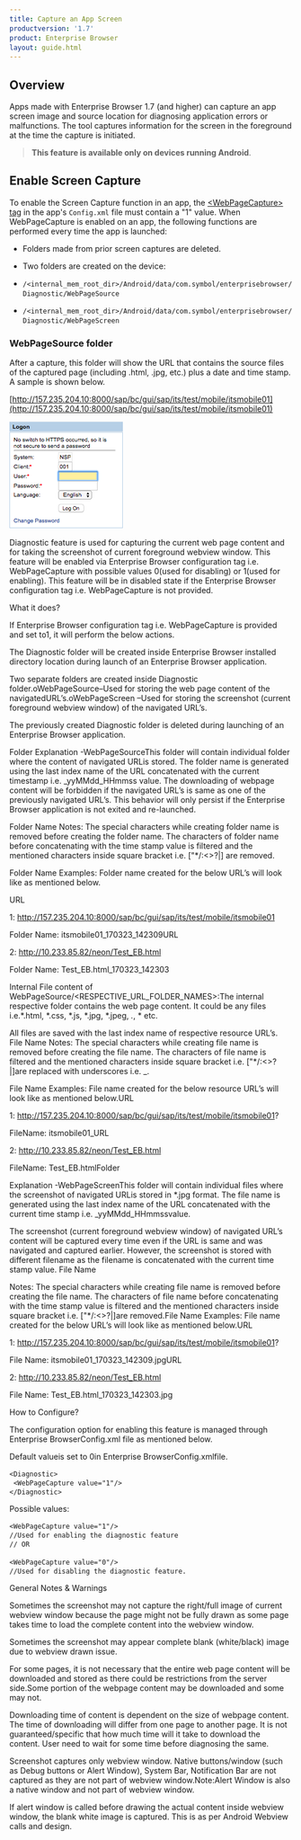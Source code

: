 ```yaml
---
title: Capture an App Screen
productversion: '1.7'
product: Enterprise Browser
layout: guide.html
---
```


## Overview
Apps made with Enterprise Browser 1.7 (and higher) can capture an app screen image and source location for diagnosing application errors or malfunctions. The tool captures information for the screen in the foreground at the time the capture is initiated. 

> **This feature is available only on devices running Android**. 

## Enable Screen Capture
To enable the Screen Capture function in an app, the [&lt;WebPageCapture&gt; tag](../configreference/#webpagecapture) in the app's `Config.xml` file must contain a "1" value. When WebPageCapture is enabled on an app, the following functions are performed every time the app is launched: 

* Folders made from prior screen captures are deleted. 

* Two folders are created on the device: 
 * `/<internal_mem_root_dir>/Android/data/com.symbol/enterprisebrowser/Diagnostic/WebPageSource`
 * `/<internal_mem_root_dir>/Android/data/com.symbol/enterprisebrowser/Diagnostic/WebPageScreen`


### WebPageSource folder
After a capture, this folder will show the URL that contains the source files of the captured page (including .html, .jpg, etc.) plus a date and time stamp. A sample is shown below. 



[http://157.235.204.10:8000/sap/bc/gui/sap/its/test/mobile/itsmobile01](http://157.235.204.10:8000/sap/bc/gui/sap/its/test/mobile/itsmobile01)


![img](EB_capture_sample.png)







Diagnostic feature is used for capturing the current web page content and for taking the screenshot of current foreground webview window. This feature will be enabled via Enterprise Browser configuration tag i.e. WebPageCapture with possible values 0(used for disabling) or 1(used for enabling). This feature will be in disabled state if the Enterprise Browser configuration tag i.e. WebPageCapture is not provided.







What it does?

If Enterprise Browser configuration tag i.e. WebPageCapture is provided and set to1, it will perform the below actions.

The Diagnostic folder will be created inside Enterprise Browser installed directory location during launch of an Enterprise Browser application. 

Two separate folders are created inside Diagnostic folder.oWebPageSource–Used for storing the web page content of the navigatedURL’s.oWebPageScreen –Used for storing the screenshot (current foreground webview window) of the navigated URL’s. 

The previously created Diagnostic folder is deleted during launching of an Enterprise Browser application.

Folder Explanation -WebPageSourceThis folder will contain individual folder where the content of navigated URLis stored. The folder name is generated  using the  last  index  name  of the URL concatenated  with  the  current timestamp i.e. _yyMMdd_HHmmss value. The downloading of webpage content will be forbidden if the navigated URL’s is same as one of the previously navigated URL’s. This behavior will only persist if the Enterprise Browser application is not exited and re-launched.

Folder Name Notes: The special characters while creating folder name is removed before creating the folder name. The characters of folder name before concatenating with the time stamp value is filtered and the mentioned characters inside square bracket i.e. ["*/:<>?\|] are removed.

Folder Name Examples: 
Folder name created for the below URL’s will look like as mentioned below.

URL 

1: http://157.235.204.10:8000/sap/bc/gui/sap/its/test/mobile/itsmobile01

Folder Name: itsmobile01_170323_142309URL 

2: http://10.233.85.82/neon/Test_EB.html

Folder Name: Test_EB.html_170323_142303


Internal File content of WebPageSource/<RESPECTIVE_URL_FOLDER_NAMES>:The internal respective folder contains the web page content. It could be any files i.e.*.html, *.css, *.js, *.jpg, *.jpeg, *.*, * etc. 

All files are saved with the last index name of respective resource URL’s. File Name Notes: The special characters while creating file name is removed before creating the file name. The characters of file name is filtered and the mentioned characters inside square bracket i.e. ["*/:<>?\|]are replaced with underscores i.e. _.

File Name Examples: File name created for the below resource URL’s will look like as mentioned below.URL 

1: http://157.235.204.10:8000/sap/bc/gui/sap/its/test/mobile/itsmobile01?

FileName: itsmobile01_URL 

2: http://10.233.85.82/neon/Test_EB.html

FileName: Test_EB.htmlFolder 

Explanation -WebPageScreenThis folder will contain individual files where the screenshot of navigated URLis stored in *.jpg format. The file name is generated using the last index name of the URL concatenated with the current time stamp i.e. _yyMMdd_HHmmssvalue. 

The screenshot (current foreground webview window) of navigated URL’s content will be captured every time even if the URL is same and was navigated and captured earlier. However, the screenshot is stored with different filename as the filename is concatenated with the current time stamp value. File Name 

Notes: The special characters while creating file name is removed before creating the file name. The characters of file name before concatenating with the time stamp value is filtered and the mentioned characters inside square bracket i.e. ["*/:<>?\|]are removed.File Name Examples: File name created for the below URL’s will look like as mentioned below.URL 

1: http://157.235.204.10:8000/sap/bc/gui/sap/its/test/mobile/itsmobile01?

File Name: itsmobile01_170323_142309.jpgURL 

2: http://10.233.85.82/neon/Test_EB.html

File Name: Test_EB.html_170323_142303.jpg


How to Configure?

The configuration option for enabling this feature is managed through Enterprise BrowserConfig.xml file as mentioned below. 

Default valueis set to 0in Enterprise BrowserConfig.xmlfile.

	<Diagnostic>
	 <WebPageCapture value="1"/>
	</Diagnostic> 

Possible values: 

	<WebPageCapture value="1"/>
	//Used for enabling the diagnostic feature 
	// OR
	
	<WebPageCapture value="0"/> 
	//Used for disabling the diagnostic feature.


General Notes & Warnings 

Sometimes the screenshot may not capture the right/full image of current webview window because the page might not be fully drawn as some page takes time to load the complete content into the webview window. 

Sometimes the screenshot may appear complete blank (white/black) image due to webview drawn issue. 

For some pages, it is not necessary that the entire web page content will be downloaded and stored as there could be restrictions from the server side.Some portion of the webpage content may be downloaded and some may not. 

Downloading time of content is dependent on the size of webpage content. The time of downloading will differ from one page to another page. It is not guaranteed/specific that how much time will it take to download the content. User need to wait for some time before diagnosing the same. 
 
Screenshot captures only webview window. Native buttons/window (such as Debug buttons or Alert Window), System Bar, Notification Bar are not captured as they are not part of webview window.Note:Alert Window is also a native window and not part of webview window. 

If alert window is called before drawing the actual content inside webview window, the blank white image is captured. This is as per Android Webview calls and design.